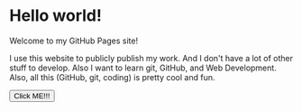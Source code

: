 <html>

<head>
    <link rel="icon" type="image/x-icon" href="favicon.ico">
</head>

<body>
    <h1>Hello world!</h1>
    <p>Welcome to my GitHub Pages site!</p>
    <p>I use this website to publicly publish my work. And I don't have a lot of other stuff to develop. Also I want to learn git, GitHub, and Web Development. Also, all this (GitHub, git, coding) is pretty cool and fun.</p>
    <button onclick="ClickMe()">Click ME!!!</button>
    <script src="script.js"></script>
</body>

</html>
